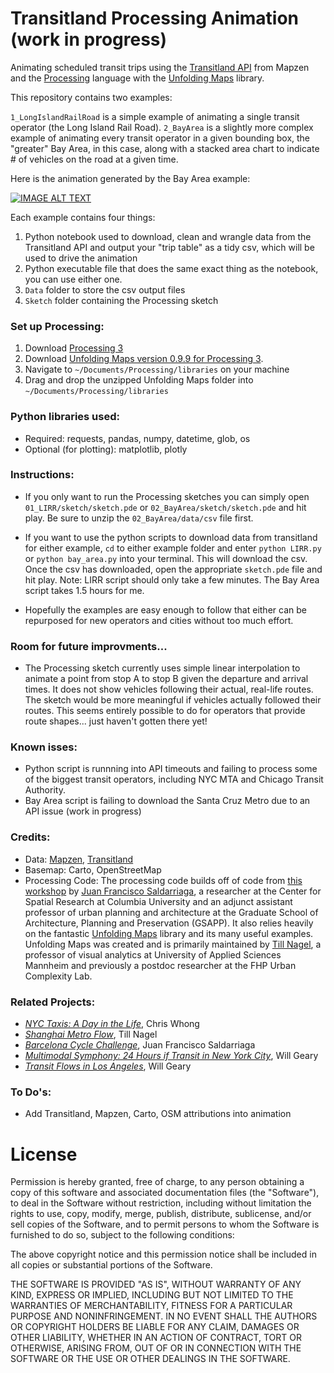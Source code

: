 # Transitland Processing Animation (work in progress)
Animating scheduled transit trips using the [Transitland API](https://transit.land/) from Mapzen and the [Processing](https://processing.org/) language with the [Unfolding Maps](http://unfoldingmaps.org/) library.

This repository contains two examples:

`1_LongIslandRailRoad` is a simple example of animating a single transit operator (the Long Island Rail Road).
`2_BayArea` is a slightly more complex example of animating every transit operator in a given bounding box, the "greater" Bay Area, in this case, along with a stacked area chart to indicate # of vehicles on the road at a given time.

Here is the animation generated by the Bay Area example:

[![IMAGE ALT TEXT](http://i.imgur.com/kkOxCil.png)](https://vimeo.com/226987064 "Transit Flow Map of San Francisco Bay Area")

Each example contains four things:

1. Python notebook used to download, clean and wrangle data from the Transitland API and output your "trip table" as a tidy csv, which will be used to drive the animation
2. Python executable file that does the same exact thing as the notebook, you can use either one.
3. `Data` folder to store the csv output files
4. `Sketch` folder containing the Processing sketch

### Set up Processing:
1. Download [Processing 3](https://processing.org/)
2. Download [Unfolding Maps version 0.9.9 for Processing 3](http://services.informatik.hs-mannheim.de/~nagel/GDV/Unfolding_for_processing_0.9.9beta.zip).
3. Navigate to `~/Documents/Processing/libraries` on your machine
4. Drag and drop the unzipped Unfolding Maps folder into `~/Documents/Processing/libraries`

### Python libraries used:
- Required: requests, pandas, numpy, datetime, glob, os
- Optional (for plotting): matplotlib, plotly

### Instructions:
- If you only want to run the Processing sketches you can simply open `01_LIRR/sketch/sketch.pde` or `02_BayArea/sketch/sketch.pde` and hit play. Be sure to unzip the `02_BayArea/data/csv` file first.

- If you want to use the python scripts to download data from transitland for either example, `cd` to either example folder and enter `python LIRR.py` or `python bay_area.py` into your terminal. This will download the csv. Once the csv has downloaded, open the appropriate `sketch.pde` file and hit play. Note: LIRR script should only take a few minutes. The Bay Area script takes 1.5 hours for me.

- Hopefully the examples are easy enough to follow that either can be repurposed for new operators and cities without too much effort.

### Room for future improvments...
- The Processing sketch currently uses simple linear interpolation to animate a point from stop A to stop B given the departure and arrival times. It does not show vehicles following their actual, real-life routes. The sketch would be more meaningful if vehicles actually followed their routes. This seems entirely possible to do for operators that provide route shapes... just haven't gotten there yet!

### Known isses: 
- Python script is runnning into API timeouts and failing to process some of the biggest transit operators, including NYC MTA and Chicago Transit Authority. 
- Bay Area script is failing to download the Santa Cruz Metro due to an API issue (work in progress)

### Credits:
- Data: [Mapzen](https://mapzen.com/), [Transitland](https://transit.land/)
- Basemap: Carto, OpenStreetMap
- Processing Code: The processing code builds off of code from [this workshop](https://github.com/juanfrans-courses/DataScienceSocietyWorkshop) by [Juan Francisco Saldarriaga](http://juanfrans.com/), a researcher at the Center for Spatial Research at Columbia University and an adjunct assistant professor of urban planning and architecture at the Graduate School of Architecture, Planning and Preservation (GSAPP). It also relies heavily on the fantastic [Unfolding Maps](http://unfoldingmaps.org/) library and its many useful examples. Unfolding Maps was created and is primarily maintained by [Till Nagel](http://tillnagel.com/), a professor of visual analytics at University of Applied Sciences Mannheim and previously a postdoc researcher at the FHP Urban Complexity Lab.

### Related Projects:
- *[NYC Taxis: A Day in the Life](http://chriswhong.github.io/nyctaxi/)*, Chris Whong
- *[Shanghai Metro Flow](http://tillnagel.com/2013/12/shanghai-metro-flow/)*, Till Nagel
- *[Barcelona Cycle Challenge](http://juanfrans.com/projects/barcelonaCycleChallenge.html)*, Juan Francisco Saldarriaga
- *[Multimodal Symphony: 24 Hours if Transit in New York City](https://vimeo.com/212484620)*, Will Geary
- *[Transit Flows in Los Angeles](https://vimeo.com/227178693)*, Will Geary

### To Do's:
- Add Transitland, Mapzen, Carto, OSM attributions into animation

# License
Permission is hereby granted, free of charge, to any person obtaining a copy of this software and associated documentation files (the "Software"), to deal in the Software without restriction, including without limitation the rights to use, copy, modify, merge, publish, distribute, sublicense, and/or sell copies of the Software, and to permit persons to whom the Software is furnished to do so, subject to the following conditions:

The above copyright notice and this permission notice shall be included in all copies or substantial portions of the Software.

THE SOFTWARE IS PROVIDED "AS IS", WITHOUT WARRANTY OF ANY KIND, EXPRESS OR IMPLIED, INCLUDING BUT NOT LIMITED TO THE WARRANTIES OF MERCHANTABILITY, FITNESS FOR A PARTICULAR PURPOSE AND NONINFRINGEMENT. IN NO EVENT SHALL THE AUTHORS OR COPYRIGHT HOLDERS BE LIABLE FOR ANY CLAIM, DAMAGES OR OTHER LIABILITY, WHETHER IN AN ACTION OF CONTRACT, TORT OR OTHERWISE, ARISING FROM, OUT OF OR IN CONNECTION WITH THE SOFTWARE OR THE USE OR OTHER DEALINGS IN THE SOFTWARE.

